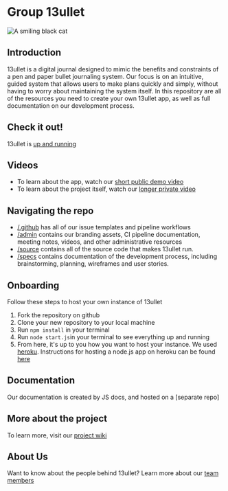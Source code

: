 # Group 13ullet
![A smiling black cat](admin/branding/13bullet_logo.png) 
## Introduction
13ullet is a digital journal designed to mimic the benefits and constraints of a pen and paper bullet journaling system. Our focus is on an intuitive, guided system that allows users to make plans quickly and simply, without having to worry about maintaining the system itself. In this repository are all of the resources you need to create your own 13ullet app, as well as full documentation on our development process. 
## Check it out!
13ullet is [up and running](https://journalbullet.herokuapp.com/)
## Videos
- To learn about the app, watch our [short public demo video](https://youtu.be/0NcQkKlmB5g)
- To learn about the project itself, watch our [longer private video](https://youtu.be/06V63VCCyPQ)
## Navigating the repo
- [/.github](https://github.com/cse110-sp21-group13/cse110-sp21-group13/tree/main/.github) has all of our issue templates and pipeline workflows 
- [/admin](https://github.com/cse110-sp21-group13/cse110-sp21-group13/tree/main/admin) contains our branding assets, CI pipeline documentation, meeting notes, videos, and other administrative resources
- [/source](https://github.com/cse110-sp21-group13/cse110-sp21-group13/tree/main/source) contains all of the source code that makes 13ullet run.
- [/specs](https://github.com/cse110-sp21-group13/cse110-sp21-group13/tree/main/specs) contains documentation of the development process, including brainstorming, planning, wireframes and user stories.
## Onboarding
Follow these steps to host your own instance of 13ullet
1. Fork the repository on github
2. Clone your new repository to your local machine
3. Run `npm install` in your terminal
4. Run `node start.js`in your terminal to see everything up and running
5. From here, it's up to you how you want to host your instance. We used [heroku](https://www.heroku.com/). Instructions for hosting a node.js app on heroku can be found [here](https://devcenter.heroku.com/articles/deploying-nodejs)
## Documentation
Our documentation is created by JS docs, and hosted on a [separate repo]
## More about the project
To learn more, visit our [project wiki](https://github.com/cse110-sp21-group13/cse110-sp21-group13/wiki)
## About Us
Want to know about the people behind 13ullet? Learn more about our [team members](https://github.com/cse110-sp21-group13/cse110-sp21-group13/wiki/Team-Page)
